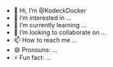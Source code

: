 - 👋 Hi, I’m @KodeckDocker
- 👀 I’m interested in ...
- 🌱 I’m currently learning ...
- 💞️ I’m looking to collaborate on ...
- 📫 How to reach me ...
- 😄 Pronouns: ...
- ⚡ Fun fact: ...

<!---
KodeckDocker/KodeckDocker is a ✨ special ✨ repository because its `README.md` (this file) appears on your GitHub profile.
You can click the Preview link to take a look at your changes.
--->
